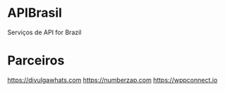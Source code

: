 
# APIBrasil
Serviços de API for Brazil

# Parceiros
https://divulgawhats.com
https://numberzap.com
https://wppconnect.io
